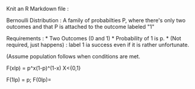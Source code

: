 Knit an R Markdown file :

Bernoulli Distribution : A family of probabilties P, where there's only two outcomes and that P is attached to the outcome labeled "1"

  Requirements : 
    * Two Outcomes (0 and 1)
    * Probability of 1 is p.
    * (Not required, just happens) : label 1 ia success even if it is rather unfortunate.

  (Assume population follows when conditions are met.

  F(xlp) = p^x(1-p)^(1-x) X<{0,1}
  
  F(1lp) = p; F(0lp)=
  

